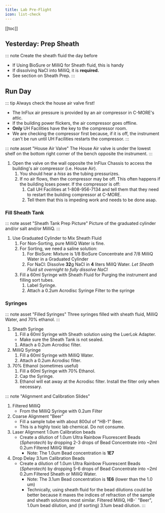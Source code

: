 ```yaml
---
title: Lab Pre-Flight
icon: list-check
---
```




<!-- Reference Links -->
<!-- Usage -->
<!-- [img-label]: ./assets/filename.png -->
<!-- ![Caption Text][img-label] -->
<!-- Assets -->

<!-- URLs -->
<!-- End Ref Links -->



[[toc]]


## Yesterday: Prep Sheath


::: note Create the sheath fluid the day before
-   If Using BioSure or MilliQ for Sheath fluid, this is handy
-   If dissolving NaCl into MilliQ, it is **required.** 
-   See section on Sheath Prep.
:::

## Run Day

::: tip Always check the house air valve first!
-   The InFlux air pressure is provided by an air compressor in C-MORE's attic. 
-   If the building power flickers, the air compressor goes offline. 
-   **Only** UH Facilities have the key to the compressor room. 
-   We are checking the compressor first because, if it is off, the instrument can't be run until UH Facilities restarts the compressor.
:::

::: note asset "House Air Valve"
The House Air valve is under the lowest shelf on the bottom right corner of the bench opposite the instrument.
:::

1. Open the valve on the wall opposite the InFlux Chassis to access the building's air compressor (i.e. House Air).
    1. You should hear a *hiss* as the tubing pressurizes.
    2. If no air flows, then the compressor may be off. This often happens if the building loses power. If the compressor is off:
        1. Call UH Facilities at 1-808-956-7134 and tell them that they need to restart the building compressor at C-MORE.
        2. Tell them that this is impeding work and needs to be done asap.


### Fill Sheath Tank

::: note asset "Sheath Tank Prep Picture"
Picture of the graduated cylinder and/or salt and/or MilliQ.
:::

1. Use Graduated Cylinder to Mix Sheath Fluid
    1. For Non-Sorting, pure MilliQ Water is fine.
    2. For Sorting, we need a saline solution:
        1. For BioSure: Mixture is 1/8 BioSure Concentrate and 7/8 MilliQ Water in a Graduated Cylinder
        2. For NaCl: Dissolve **32**g NaCl in **4** liters MillQ Water. *Let Sheath Fluid sit overnight to                     fully dissolve NaCl*
    3. Fill a 60ml Syringe with Sheath Fluid for Purging the instrument and filling sort tubes.
        1. Label Syringe.
        2. Attach a 0.2um Acrodisc Syringe Filter to the syringe

### Syringes

::: note asset "Filled Syringes"
Three syringes filled with sheath fluid, MilliQ Water, and 70% ethanol.
:::


1.  Sheath Syringe
    1.  Fill a 60ml Syringe with Sheath solution using the LuerLok Adapter.
       -   Make sure the Sheath Tank is not sealed.
    1.  Attach a 0.2um Acrodisc filter.
2. MilliQ Syringe
   1.  Fill a 60ml Syringe with MilliQ Water.
   2.  Attach a 0.2um Acrodisc filter.
3. 70% Ethanol (sometimes useful)
   1.  Fill a 60ml Syringe with 70% Ethanol.
   2.  Cap the Syringe. 
   3. Ethanol will eat away at the Acrodisc filter. Install the filter only when necessary.
   

::: note  "Alignment and Calibration Slides"
1. Filtered MilliQ
    - From the MilliQ Syringe with 0.2um Filter
2. Coarse Alignment "Beer"
    - Fill a sample tube with about 800ul of "HB-1" Beer.
    - This is a highly toxic lab chemical. Do not consume.
3. Laser Alignment 1.0um Calibration beads
    -   Create a dilution of 1.0um Ultra Rainbow Fluorescent Beads (*Spherotech*) by dropping 2-3 drops of Bead Concentrate into ~2ml 0.2um Filtered MilliQ Water
        -   Note: The 1.0um Bead concentration is **1E7**
4. Drop Delay 3.1um Calibration Beads
    -   Create a dilution of 1.0um Ultra Rainbow Fluorescent Beads (*Spherotech*) by dropping 5-6 drops of Bead Concentrate into ~2ml 0.2um Filtered Sheath or MilliQ Water.
        -   Note: The 3.1um Bead concentration is **1E6** (lower than the 1.0 um)
        -   Technically, using sheath fluid for the bead dilutions could be better because it maxes the indices of refraction of the sample and sheath solutions most similar. 
Filtered MilliQ, HB-` "Beer", 1.0um bead dilution, and (if sorting) 3.1um bead dilution.
:::

